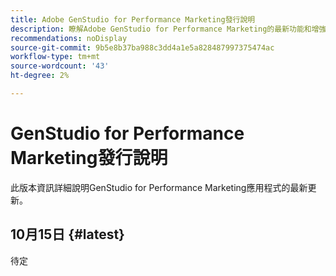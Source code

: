 ```yaml
---
title: Adobe GenStudio for Performance Marketing發行說明
description: 瞭解Adobe GenStudio for Performance Marketing的最新功能和增強功能。
recommendations: noDisplay
source-git-commit: 9b5e8b37ba988c3dd4a1e5a828487997375474ac
workflow-type: tm+mt
source-wordcount: '43'
ht-degree: 2%

---
```


# GenStudio for Performance Marketing發行說明

此版本資訊詳細說明GenStudio for Performance Marketing應用程式的最新更新。

## 10月15日 {#latest}

待定
